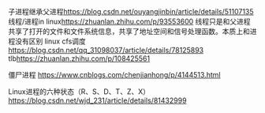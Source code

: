 子进程继承父进程<https://blog.csdn.net/ouyangjinbin/article/details/51107135>
线程/进程in linux<https://zhuanlan.zhihu.com/p/93553600>
线程只是和父进程共享了打开的文件和文件系统信息，共享了地址空间和信号处理函数。本质上和进程没有区别
linux cfs调度<https://blog.csdn.net/qq_31098037/article/details/78125893>
tlb<https://zhuanlan.zhihu.com/p/108425561>

僵尸进程 <https://www.cnblogs.com/chenjianhong/p/4144513.html>

Linux进程的六种状态（R、S、D、T、Z、X） <https://blog.csdn.net/wjd_231/article/details/81432999>

